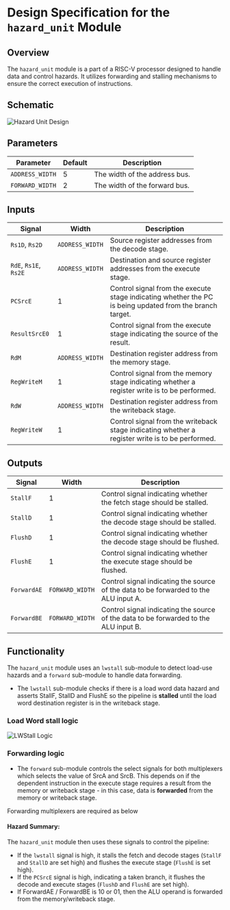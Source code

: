 # Design Specification for the `hazard_unit` Module

## Overview
The `hazard_unit` module is a part of a RISC-V processor designed to handle data and control hazards. It utilizes forwarding and stalling mechanisms to ensure the correct execution of instructions.

## Schematic

![Hazard Unit Design](https://github.com/SanjitRaman/Team-10-RISC-V/blob/vbuddy-pipelining-tests/images/HazardUnit.png)

## Parameters

| Parameter       | Default | Description                                      |
|-----------------|---------|--------------------------------------------------|
| `ADDRESS_WIDTH` | 5       | The width of the address bus.                    |
| `FORWARD_WIDTH` | 2       | The width of the forward bus.                    |


## Inputs
| Signal        | Width | Description                                                                                     |
|---------------|-------|-------------------------------------------------------------------------------------------------|
| `Rs1D`, `Rs2D`|   `ADDRESS_WIDTH`   | Source register addresses from the decode stage.                                                |
| `RdE`, `Rs1E`, `Rs2E` |  `ADDRESS_WIDTH`     | Destination and source register addresses from the execute stage.                              |
| `PCSrcE`      |  1    | Control signal from the execute stage indicating whether the PC is being updated from the branch target. |
| `ResultSrcE0` |   1    | Control signal from the execute stage indicating the source of the result.                     |
| `RdM`         |   `ADDRESS_WIDTH`   | Destination register address from the memory stage.                                             |
| `RegWriteM`   |   1   | Control signal from the memory stage indicating whether a register write is to be performed.   |
| `RdW`         |   `ADDRESS_WIDTH`    | Destination register address from the writeback stage.                                         |
| `RegWriteW`   |  1     | Control signal from the writeback stage indicating whether a register write is to be performed.|

## Outputs
| Signal       | Width | Description                                                                                     |
|--------------|-------|-------------------------------------------------------------------------------------------------|
| `StallF`     |   1   | Control signal indicating whether the fetch stage should be stalled.                            |
| `StallD`     |   1   | Control signal indicating whether the decode stage should be stalled.                           |
| `FlushD`     |   1   | Control signal indicating whether the decode stage should be flushed.                           |
| `FlushE`     |   1   | Control signal indicating whether the execute stage should be flushed.                          |
| `ForwardAE`  |   `FORWARD_WIDTH`   | Control signal indicating the source of the data to be forwarded to the ALU input A.            |
| `ForwardBE`  |   `FORWARD_WIDTH`   | Control signal indicating the source of the data to be forwarded to the ALU input B.            |

## Functionality
The `hazard_unit` module uses an `lwstall` sub-module to detect load-use hazards and a `forward` sub-module to handle data forwarding.

- The `lwstall` sub-module checks if there is a load word data hazard and asserts StallF, StallD and FlushE so the pipeline is **stalled** until the load word destination register is in the writeback stage.

### Load Word stall logic

![LWStall Logic](https://github.com/SanjitRaman/Team-10-RISC-V/blob/vbuddy-pipelining-tests/images/LWStall.png)

### Forwarding logic
- The `forward` sub-module controls the select signals for both multiplexers which selects the value of SrcA and SrcB. This depends on if the dependent instruction in the execute stage requires a result from the memory or writeback stage - in this case, data is **forwarded** from the memory or writeback stage.

Forwarding multiplexers are required as below


#### Hazard Summary:
The `hazard_unit` module then uses these signals to control the pipeline:

- If the `lwstall` signal is high, it stalls the fetch and decode stages (`StallF` and `StallD` are set high) and flushes the execute stage (`FlushE` is set high).
- If the `PCSrcE` signal is high, indicating a taken branch, it flushes the decode and execute stages (`FlushD` and `FlushE` are set high).
- If ForwardAE / ForwardBE is 10 or 01, then the ALU operand is forwarded from the memory/writeback stage.
